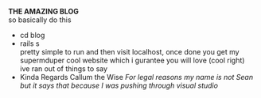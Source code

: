 <b>THE AMAZING BLOG</b></br>
so basically do this</br>
  - cd blog
  - rails s
</br>pretty simple to run and then visit localhost, once done you get my supermduper cool website which i gurantee you will love (cool right)</br>
ive ran out of things to say
- Kinda Regards Callum the Wise
*For legal reasons my name is not Sean but it says that because I was pushing through visual studio*
